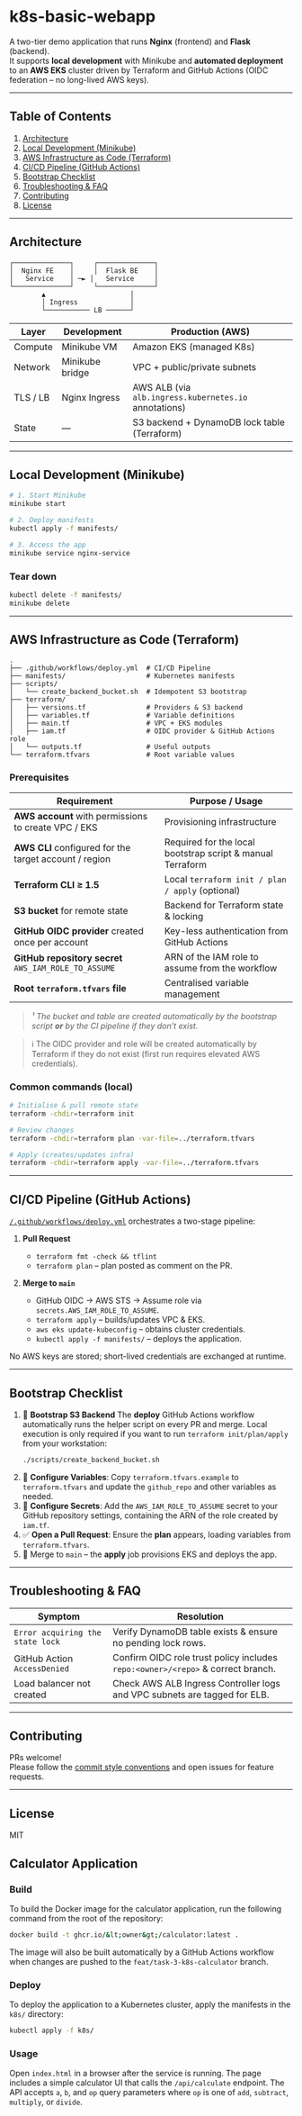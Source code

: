 # k8s-basic-webapp

A two-tier demo application that runs **Nginx** (frontend) and **Flask** (backend).  
It supports **local development** with Minikube and **automated deployment** to an **AWS EKS** cluster driven by Terraform and GitHub Actions (OIDC federation – no long-lived AWS keys).

---

## Table of Contents

1. [Architecture](#architecture)
2. [Local Development (Minikube)](#local-development-minikube)
3. [AWS Infrastructure as Code (Terraform)](#aws-infrastructure-as-code-terraform)
4. [CI/CD Pipeline (GitHub Actions)](#cicd-pipeline-github-actions)
5. [Bootstrap Checklist](#bootstrap-checklist)
6. [Troubleshooting & FAQ](#troubleshooting--faq)
7. [Contributing](#contributing)
8. [License](#license)

---

## Architecture

```
┌──────────────┐     ┌──────────────┐
│  Nginx FE    │     │  Flask BE    │
│   Service    │ ─► │   Service     │
└──────────────┘     └──────────────┘
        ▲                     │
        │ Ingress             │
        └─────────── LB ──────┘
```

| Layer    | Development     | Production (AWS)                                      |
| -------- | --------------- | ----------------------------------------------------- |
| Compute  | Minikube VM     | Amazon EKS (managed K8s)                              |
| Network  | Minikube bridge | VPC + public/private subnets                          |
| TLS / LB | Nginx Ingress   | AWS ALB (via `alb.ingress.kubernetes.io` annotations) |
| State    | —               | S3 backend + DynamoDB lock table (Terraform)          |

---

## Local Development (Minikube)

```bash
# 1. Start Minikube
minikube start

# 2. Deploy manifests
kubectl apply -f manifests/

# 3. Access the app
minikube service nginx-service
```

### Tear down

```bash
kubectl delete -f manifests/
minikube delete
```

---

## AWS Infrastructure as Code (Terraform)

```
.
├── .github/workflows/deploy.yml  # CI/CD Pipeline
├── manifests/                    # Kubernetes manifests
├── scripts/
│   └── create_backend_bucket.sh  # Idempotent S3 bootstrap
├── terraform/
│   ├── versions.tf               # Providers & S3 backend
│   ├── variables.tf              # Variable definitions
│   ├── main.tf                   # VPC + EKS modules
│   ├── iam.tf                    # OIDC provider & GitHub Actions role
│   └── outputs.tf                # Useful outputs
└── terraform.tfvars              # Root variable values
```

### Prerequisites

| Requirement                                            | Purpose / Usage                                            |
| ------------------------------------------------------ | ---------------------------------------------------------- |
| **AWS account** with permissions to create VPC / EKS   | Provisioning infrastructure                                |
| **AWS CLI** configured for the target account / region | Required for the local bootstrap script & manual Terraform |
| **Terraform CLI ≥ 1.5**                                | Local `terraform init / plan / apply` (optional)           |
| **S3 bucket** for remote state                         | Backend for Terraform state & locking                      |
| **GitHub OIDC provider** created once per account      | Key-less authentication from GitHub Actions                |
| **GitHub repository secret** `AWS_IAM_ROLE_TO_ASSUME`  | ARN of the IAM role to assume from the workflow            |
| **Root `terraform.tfvars` file**                       | Centralised variable management                            |

> _¹ The bucket and table are created automatically by the bootstrap script **or** by the CI pipeline if they don’t exist._

> ℹ️ The OIDC provider and role will be created automatically by Terraform if they do not exist (first run requires elevated AWS credentials).

### Common commands (local)

```bash
# Initialise & pull remote state
terraform -chdir=terraform init

# Review changes
terraform -chdir=terraform plan -var-file=../terraform.tfvars

# Apply (creates/updates infra)
terraform -chdir=terraform apply -var-file=../terraform.tfvars
```

---

## CI/CD Pipeline (GitHub Actions)

[`/.github/workflows/deploy.yml`](.github/workflows/deploy.yml:1) orchestrates a two-stage pipeline:

1. **Pull Request**

   - `terraform fmt -check && tflint`
   - `terraform plan` – plan posted as comment on the PR.

2. **Merge to `main`**
   - GitHub OIDC → AWS STS → Assume role via `secrets.AWS_IAM_ROLE_TO_ASSUME`.
   - `terraform apply` – builds/updates VPC & EKS.
   - `aws eks update-kubeconfig` – obtains cluster credentials.
   - `kubectl apply -f manifests/` – deploys the application.

No AWS keys are stored; short-lived credentials are exchanged at runtime.

---

## Bootstrap Checklist

1. 🔑 **Bootstrap S3 Backend**
   The **deploy** GitHub Actions workflow automatically runs the helper script on every PR and merge.
   Local execution is only required if you want to run `terraform init/plan/apply` from your workstation:
   ```bash
   ./scripts/create_backend_bucket.sh
   ```
2. 📄 **Configure Variables**: Copy `terraform.tfvars.example` to `terraform.tfvars` and update the `github_repo` and other variables as needed.
3. 🔐 **Configure Secrets**: Add the `AWS_IAM_ROLE_TO_ASSUME` secret to your GitHub repository settings, containing the ARN of the role created by `iam.tf`.
4. ✅ **Open a Pull Request**: Ensure the **plan** appears, loading variables from `terraform.tfvars`.
5. 🚀 Merge to `main` – the **apply** job provisions EKS and deploys the app.

---

## Troubleshooting & FAQ

| Symptom                          | Resolution                                                                      |
| -------------------------------- | ------------------------------------------------------------------------------- |
| `Error acquiring the state lock` | Verify DynamoDB table exists & ensure no pending lock rows.                     |
| GitHub Action `AccessDenied`     | Confirm OIDC role trust policy includes `repo:<owner>/<repo>` & correct branch. |
| Load balancer not created        | Check AWS ALB Ingress Controller logs and VPC subnets are tagged for ELB.       |

---

## Contributing

PRs welcome!  
Please follow the [commit style conventions](AGENTS.md:1) and open issues for feature requests.

---

## License

MIT

## Calculator Application

### Build

To build the Docker image for the calculator application, run the following command from the root of the repository:

```bash
docker build -t ghcr.io/&lt;owner&gt;/calculator:latest .
```

The image will also be built automatically by a GitHub Actions workflow when changes are pushed to the `feat/task-3-k8s-calculator` branch.

### Deploy

To deploy the application to a Kubernetes cluster, apply the manifests in the `k8s/` directory:

```bash
kubectl apply -f k8s/
```

### Usage

Open `index.html` in a browser after the service is running. The page includes a
simple calculator UI that calls the `/api/calculate` endpoint. The API accepts
`a`, `b`, and `op` query parameters where `op` is one of `add`, `subtract`,
`multiply`, or `divide`.

